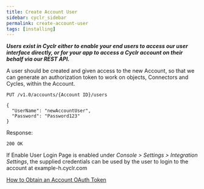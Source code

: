 ```yaml
---
title: Create Account User
sidebar: cyclr_sidebar
permalink: create-account-user
tags: [installing]
---
```


**_Users exist in Cyclr either to enable your end users to access our user interface directly, or for your app to access a Cyclr account on their behalf via our REST API._**

A user should be created and given access to the new Account, so that we can generate an authorization token to work on objects, Connectors and Cycles, within the Account.

    PUT /v1.0/accounts/{Account ID}/users

    {
      "UserName": "newAccountUser",
      "Password": "Password123"
    }

Response:

    200 OK

If Enable User Login Page is enabled under _Console > Settings > Integration Settings_, the supplied credentials can be used by the user to login to the account at example-h.cyclr.com

[How to Obtain an Account OAuth Token](./obtain-account-authorization-token)